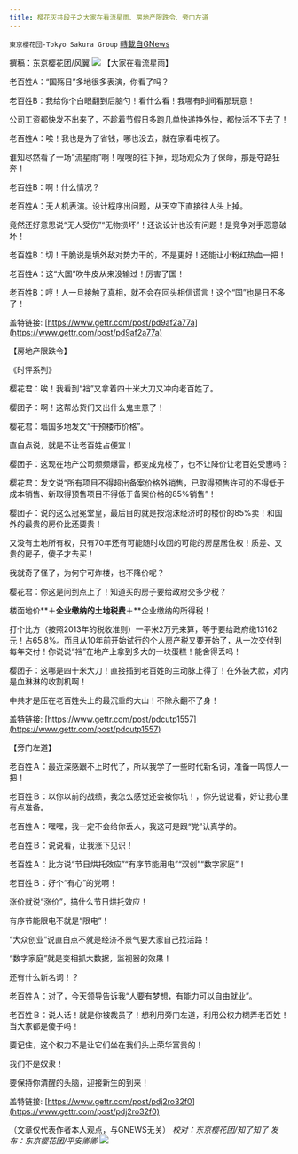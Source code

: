```yaml
---
title: 樱花灭共段子之大家在看流星雨、房地产限跌令、旁门左道
---
```

`東京櫻花団-Tokyo Sakura Group` [轉載自GNews](https://gnews.org/zh-hans/1590795/)

撰稿：东京樱花团/风翼
![](https://assets.gnews.org/wp-content/uploads/2021/10/image-227.png)
【大家在看流星雨】

老百姓A：“国殇日”多地很多表演，你看了吗？

老百姓B：我给你个白眼翻到后脑勺！看什么看！我哪有时间看那玩意！

公司工资都快发不出来了，不趁着节假日多跑几单快递挣外快，都快活不下去了！

老百姓A：唉！我也是为了省钱，哪也没去，就在家看电视了。

谁知尽然看了一场“流星雨”啊！嗖嗖的往下掉，现场观众为了保命，那是夺路狂奔！

老百姓B：啊！什么情况？

老百姓A：无人机表演。设计程序出问题，从天空下直接往人头上掉。

竟然还好意思说“无人受伤”“无物损坏”！还说设计也没有问题！是竞争对手恶意破坏！

老百姓B：切！干脆说是境外敌对势力干的，不是更好！还能让小粉红热血一把！

老百姓A：这“大国”吹牛皮从来没输过！厉害了国！

老百姓B：哼！人一旦接触了真相，就不会在回头相信谎言！这个“国”也是日不多了！

盖特链接: [https://www.gettr.com/post/pd9af2a77a](https://www.gettr.com/post/pd9af2a77a)

【房地产限跌令】

《时评系列》

樱花君：唉！我看到“裆”又拿着四十米大刀又冲向老百姓了。

樱团子：啊！这帮怂货们又出什么鬼主意了！

樱花君：墙国多地发文“干预楼市价格”。

直白点说，就是不让老百姓占便宜！

樱团子：这现在地产公司频频爆雷，都变成鬼楼了，也不让降价让老百姓受惠吗？

樱花君：发文说“所有项目不得超出备案价格外销售，已取得预售许可的不得低于成本销售、新取得预售项目不得低于备案价格的85%销售”！

樱团子：说的这么冠冕堂皇，最后目的就是按泡沫经济时的楼价的85%卖！和国外的最贵的房价比还要贵！

又没有土地所有权，只有70年还有可能随时收回的可能的房屋居住权！质差、又贵的房子，傻子才去买！

我就奇了怪了，为何宁可炸楼，也不降价呢？

樱花君：你这是问到点上了！知道买的房子要给政府交多少税？

楼面地价**＋**企业缴纳的土地税费**＋**企业缴纳的所得税！

打个比方（按照2013年的税收准则）一平米2万元来算，等于要给政府缴13162元！占65.8%。而且从10年前开始试行的个人房产税又要开始了，从一次交付到每年交付！你说说“裆”在地产上拿到多大的一块蛋糕！能舍得丢吗！

樱团子：这哪是四十米大刀！直接插到老百姓的主动脉上得了！在外装大款，对内是血淋淋的收割机啊！

中共才是压在老百姓头上的最沉重的大山！不除永翻不了身！

盖特链接: [https://www.gettr.com/post/pdcutp1557](https://www.gettr.com/post/pdcutp1557)

【旁门左道】

老百姓Ａ：最近深感跟不上时代了，所以我学了一些时代新名词，准备一鸣惊人一把！

老百姓Ｂ：以你以前的战绩，我怎么感觉还会被你坑！，你先说说看，好让我心里有点准备。

老百姓Ａ：嘿嘿，我一定不会给你丢人，我这可是跟“党”认真学的。

老百姓Ｂ：说说看，让我涨下见识！

老百姓Ａ：比方说“节日烘托效应”“有序节能用电”“双创”“数字家庭”！

老百姓Ｂ：好个“有心”的党啊！

涨价就说“涨价”，搞什么节日烘托效应！

有序节能限电不就是“限电”！

“大众创业”说直白点不就是经济不景气要大家自己找活路！

“数字家庭”就是变相抓大数据，监视器的效果！

还有什么新名词！？

老百姓Ａ：对了，今天领导告诉我“人要有梦想，有能力可以自由就业”。

老百姓Ｂ：说人话！就是你被裁员了！想利用旁门左道，利用公权力糊弄老百姓！当大家都是傻子吗！

要记住，这个权力不是让它们坐在我们头上荣华富贵的！

我们不是奴隶！

要保持你清醒的头脑，迎接新生的到来！

盖特链接: [https://www.gettr.com/post/pdj2ro32f0](https://www.gettr.com/post/pdj2ro32f0)

（文章仅代表作者本人观点，与GNEWS无关）
*校对：东京樱花团/知了知了
发布：东京樱花团/平安卿卿*
![](https://assets.gnews.org/wp-content/uploads/2021/10/image0-1-18-1.png)
